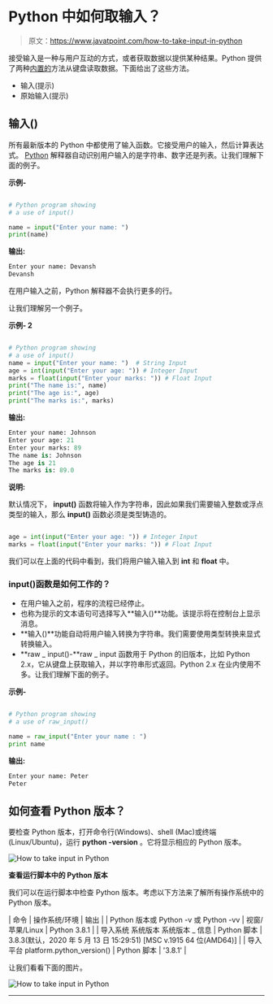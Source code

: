 # Python 中如何取输入？

> 原文：<https://www.javatpoint.com/how-to-take-input-in-python>

接受输入是一种与用户互动的方式，或者获取数据以提供某种结果。Python 提供了两种[内置的](https://www.javatpoint.com/python-built-in-functions)方法从键盘读取数据。下面给出了这些方法。

*   输入(提示)
*   原始输入(提示)

## 输入()

所有最新版本的 Python 中都使用了输入函数。它接受用户的输入，然后计算表达式。 [Python](https://www.javatpoint.com/python-tutorial) 解释器自动识别用户输入的是字符串、数字还是列表。让我们理解下面的例子。

**示例-**

```py

# Python program showing
# a use of input()

name = input("Enter your name: ")
print(name)

```

**输出:**

```py
Enter your name: Devansh
Devansh

```

在用户输入之前，Python 解释器不会执行更多的行。

让我们理解另一个例子。

**示例- 2**

```py

# Python program showing
# a use of input()
name = input("Enter your name: ")  # String Input
age = int(input("Enter your age: ")) # Integer Input
marks = float(input("Enter your marks: ")) # Float Input
print("The name is:", name)
print("The age is:", age)
print("The marks is:", marks)

```

**输出:**

```py
Enter your name: Johnson
Enter your age: 21
Enter your marks: 89
The name is: Johnson
The age is 21
The marks is: 89.0

```

**说明:**

默认情况下， **input()** 函数将输入作为字符串，因此如果我们需要输入整数或浮点类型的输入，那么 **input()** 函数必须是类型铸造的。

```py

age = int(input("Enter your age: ")) # Integer Input
marks = float(input("Enter your marks: ")) # Float Input

```

我们可以在上面的代码中看到，我们将用户输入输入到 **int** 和 **float** 中。

### input()函数是如何工作的？

*   在用户输入之前，程序的流程已经停止。
*   也称为提示的文本语句可选择写入**输入()**功能。该提示将在控制台上显示消息。
*   **输入()**功能自动将用户输入转换为字符串。我们需要使用类型转换来显式转换输入。
*   **raw _ input()-**raw _ input 函数用于 Python 的旧版本，比如 Python 2.x，它从键盘上获取输入，并以字符串形式返回。Python 2.x 在业内使用不多。让我们理解下面的例子。

**示例-**

```py

# Python program showing
# a use of raw_input()

name = raw_input("Enter your name : ")
print name

```

**输出:**

```py
Enter your name: Peter
Peter

```

## 如何查看 Python 版本？

要检查 Python 版本，打开命令行(Windows)、shell (Mac)或终端(Linux/Ubuntu)，运行 **python -version** 。它将显示相应的 Python 版本。

![How to take input in Python](img/f231afac3ed85b3ad056bb7c88f4c43d.png)

**查看运行脚本中的 Python 版本**

我们可以在运行脚本中检查 Python 版本。考虑以下方法来了解所有操作系统中的 Python 版本。

| 命令 | 操作系统/环境 | 输出 |
| Python 版本或
Python -v 或
Python -vv | 视窗/苹果/Linux | Python 3.8.1 |
| 导入系统
系统版本
系统版本 _ 信息 | Python 脚本 | 3.8.3(默认，2020 年 5 月 13 日 15:29:51) [MSC v.1915 64 位(AMD64)] |
| 导入平台
platform.python_version() | Python 脚本 | '3.8.1' |

让我们看看下面的图片。

![How to take input in Python](img/9469802193f1fbd8580a4701273e4541.png)

* * *